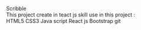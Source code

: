 Scribble<br>
This project create in teact js
skill use in this project :<br>
HTML5
CSS3
Java script
React js
Bootstrap
git

